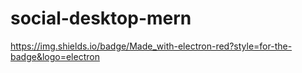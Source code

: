 # social-desktop-mern
https://img.shields.io/badge/Made_with-electron-red?style=for-the-badge&logo=electron
